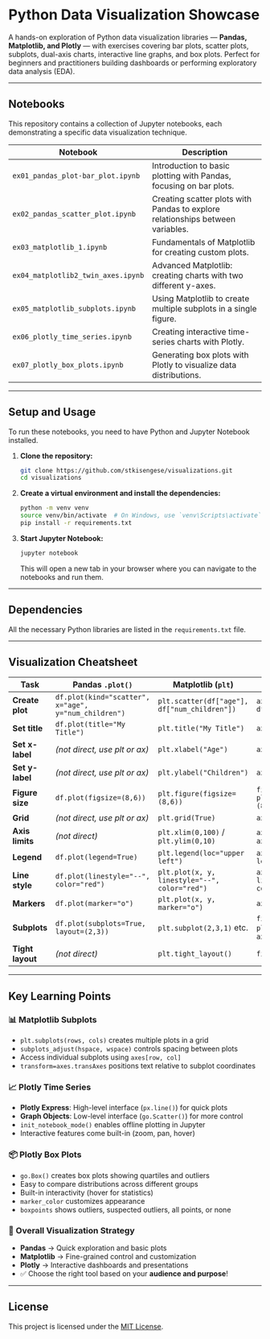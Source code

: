 # Python Data Visualization Showcase

A hands-on exploration of Python data visualization libraries — **Pandas, Matplotlib, and Plotly** — with exercises covering bar plots, scatter plots, subplots, dual-axis charts, interactive line graphs, and box plots. Perfect for beginners and practitioners building dashboards or performing exploratory data analysis (EDA).

---

## Notebooks

This repository contains a collection of Jupyter notebooks, each demonstrating a specific data visualization technique.

| Notebook                               | Description                                                                 |
| -------------------------------------- | --------------------------------------------------------------------------- |
| `ex01_pandas_plot-bar_plot.ipynb`      | Introduction to basic plotting with Pandas, focusing on bar plots.          |
| `ex02_pandas_scatter_plot.ipynb`     | Creating scatter plots with Pandas to explore relationships between variables.|
| `ex03_matplotlib_1.ipynb`              | Fundamentals of Matplotlib for creating custom plots.                       |
| `ex04_matplotlib2_twin_axes.ipynb`   | Advanced Matplotlib: creating charts with two different y-axes.             |
| `ex05_matplotlib_subplots.ipynb`     | Using Matplotlib to create multiple subplots in a single figure.            |
| `ex06_plotly_time_series.ipynb`      | Creating interactive time-series charts with Plotly.                        |
| `ex07_plotly_box_plots.ipynb`        | Generating box plots with Plotly to visualize data distributions.           |

---

## Setup and Usage

To run these notebooks, you need to have Python and Jupyter Notebook installed.

1.  **Clone the repository:**
    ```bash
    git clone https://github.com/stkisengese/visualizations.git
    cd visualizations
    ```

2.  **Create a virtual environment and install the dependencies:**
    ```bash
    python -m venv venv
    source venv/bin/activate  # On Windows, use `venv\Scripts\activate`
    pip install -r requirements.txt
    ```

3.  **Start Jupyter Notebook:**
    ```bash
    jupyter notebook
    ```

    This will open a new tab in your browser where you can navigate to the notebooks and run them.

---

## Dependencies

All the necessary Python libraries are listed in the `requirements.txt` file.

---

## Visualization Cheatsheet

| Task                | **Pandas `.plot()`**                            | **Matplotlib (`plt`)**                         | **Axes object (`ax`)**                          |
| ------------------- | ----------------------------------------------- | ---------------------------------------------- | ----------------------------------------------- |
| **Create plot**     | `df.plot(kind="scatter", x="age", y="num_children")` | `plt.scatter(df["age"], df["num_children"])`   | `ax.scatter(df["age"], df["num_children"])`     |
| **Set title**       | `df.plot(title="My Title")`                       | `plt.title("My Title")`                        | `ax.set_title("My Title")`                      |
| **Set x-label**     | *(not direct, use plt or ax)*                     | `plt.xlabel("Age")`                            | `ax.set_xlabel("Age")`                          |
| **Set y-label**     | *(not direct, use plt or ax)*                     | `plt.ylabel("Children")`                       | `ax.set_ylabel("Children")`                     |
| **Figure size**     | `df.plot(figsize=(8,6))`                          | `plt.figure(figsize=(8,6))`                    | `fig, ax = plt.subplots(figsize=(8,6))`         |
| **Grid**            | *(not direct, use plt or ax)*                     | `plt.grid(True)`                               | `ax.grid(True)`                                 |
| **Axis limits**     | *(not direct)*                                  | `plt.xlim(0,100)` / `plt.ylim(0,10)`           | `ax.set_xlim(0,100)` / `ax.set_ylim(0,10)`      |
| **Legend**          | `df.plot(legend=True)`                            | `plt.legend(loc="upper left")`                 | `ax.legend(loc="upper left")`                   |
| **Line style**      | `df.plot(linestyle="--", color="red")`            | `plt.plot(x, y, linestyle="--", color="red")`  | `ax.plot(x, y, linestyle="--", color="red")`  |
| **Markers**         | `df.plot(marker="o")`                             | `plt.plot(x, y, marker="o")`                   | `ax.plot(x, y, marker="o")`                   |
| **Subplots**        | `df.plot(subplots=True, layout=(2,3))`            | `plt.subplot(2,3,1)` etc.                      | `fig, ax = plt.subplots(2,3)` then `ax[i,j].plot(...)` |
| **Tight layout**    | *(not direct)*                                  | `plt.tight_layout()`                           | `fig.tight_layout()`                            |

---

## Key Learning Points

### 📊 Matplotlib Subplots

-   `plt.subplots(rows, cols)` creates multiple plots in a grid
-   `subplots_adjust(hspace, wspace)` controls spacing between plots
-   Access individual subplots using `axes[row, col]`
-   `transform=axes.transAxes` positions text relative to subplot coordinates

### 📈 Plotly Time Series

-   **Plotly Express**: High-level interface (`px.line()`) for quick plots
-   **Graph Objects**: Low-level interface (`go.Scatter()`) for more control
-   `init_notebook_mode()` enables offline plotting in Jupyter
-   Interactive features come built-in (zoom, pan, hover)

### 📦 Plotly Box Plots

-   `go.Box()` creates box plots showing quartiles and outliers
-   Easy to compare distributions across different groups
-   Built-in interactivity (hover for statistics)
-   `marker_color` customizes appearance
-   `boxpoints` shows outliers, suspected outliers, all points, or none

### 🎯 Overall Visualization Strategy

-   **Pandas** → Quick exploration and basic plots
-   **Matplotlib** → Fine-grained control and customization
-   **Plotly** → Interactive dashboards and presentations
-   ✅ Choose the right tool based on your **audience and purpose**!

---

## License

This project is licensed under the [MIT License](LICENSE).